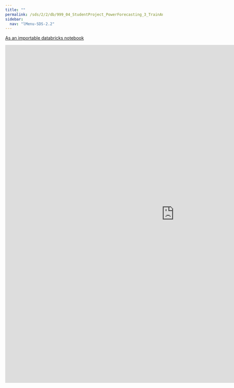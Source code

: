 ```yaml
---
title: ""
permalink: /sds/2/2/db/999_04_StudentProject_PowerForecasting_3_TrainAndValidate/
sidebar:
  nav: "lMenu-SDS-2.2"
---
```


[As an importable databricks notebook](https://lamastex.github.io/scalable-data-science/sds/2/2/db/999_04_StudentProject_PowerForecasting_3_TrainAndValidate.html)

<iframe src="https://lamastex.github.io/scalable-data-science/sds/2/2/db/999_04_StudentProject_PowerForecasting_3_TrainAndValidate" width="1080" height="1080" frameborder="0"></iframe>

